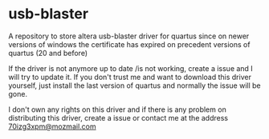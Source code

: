 # usb-blaster
A repository to store altera usb-blaster driver for quartus since on newer versions of windows the certificate has expired on precedent versions of quartus (20 and before)

If the driver is not anymore up to date /is not working, create a issue and I will try to update it.
If you don't trust me and want to download this driver yourself, just install the last version of quartus and normally the issue will be gone.

I don't own any rights on this driver and if there is any problem on distributing this driver, create a issue or contact me at the address 70izg3xpm@mozmail.com 
